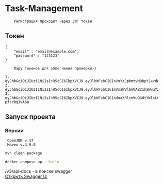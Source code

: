 # Task-Management


```
    Регистрация проходит через JWT токен
```
## Токен
```
{
    "email" : "email@example.com",
    "password" : "123123"
}
```
```
    Пару токенов для облегчения проверки))

1. eyJhbGciOiJIUzI1NiIsInR5cCI6IkpXVCJ9.eyJlbWFpbCI6InVnYXJpbmtvM0BpY2xvdWQuY29tIiwicGFzc3dvcmQiOjE1MTYyMzkwMjJ9.M5Q4XoGdHha1DDtWhUZ7zGX6SCQnDwXjUrEMxMOVaxo
2. eyJhbGciOiJIUzI1NiIsInR5cCI6IkpXVCJ9.eyJlbWFpbCI6ImVsaWVlbmVAZ21haWwuY29tIiwicGFzc3dvcmQiOjE1MTYyMzkwMjJ9.uB7Yb9hN3lf1zXzyX9JF0PwmxfcvOx3ilRJ115pwWP0
3. eyJhbGciOiJIUzI1NiIsInR5cCI6IkpXVCJ9.eyJlbWFpbCI6IndoaXRlcnVuQGdtYWlsLmNvbSIsInBhc3N3b3JkIjoiUXdlcnR5MTIzNDU2In0.sBGsBCWdS616eldnGdlg7PQkB9mElJs-pfsYBQJvA68
```
## Запуск проекта


### Версии
```
 OpenJDK v.17  
 Maven v.3.9.9

```


```bash 
mvn clean package
```
```bash
docker-compose up --build
```

/v3/api-docs  - в поиске swagger<br>
[Открыть Swagger UI](http://localhost:8081/swagger-ui/index.html?configUrl=/v3/api-docs/swagger-config)